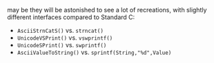 may be they will be astonished  to see a lot of recreations, with slightly different interfaces compared to Standard C:
* `AsciiStrnCatS()` vs. `strncat()`
* `UnicodeVSPrint()` vs. `vswprintf()`
* `UnicodeSPrint()` vs. `swprintf()`
* `AsciiValueToString()` vs. `sprintf(String,"%d",Value)`
